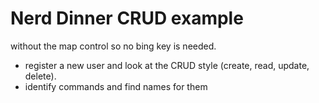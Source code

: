 Nerd Dinner CRUD example
===========

without the map control so no bing key is needed.

* register a new user and look at the CRUD style (create, read, update, delete).
* identify commands and find names for them